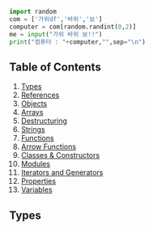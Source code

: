


```python
import random
com = ['가위df','바위','보']
computer = com[random.randint(0,2)]
me = input("가위 바위 보!!")
print("컴퓨터 : "+computer,"",sep="\n")
```

## Table of Contents

  1. [Types](#types)
  1. [References](#references)
  1. [Objects](#objects)
  1. [Arrays](#arrays)
  1. [Destructuring](#destructuring)
  1. [Strings](#strings)
  1. [Functions](#functions)
  1. [Arrow Functions](#arrow-functions)
  1. [Classes & Constructors](#classes--constructors)
  1. [Modules](#modules)
  1. [Iterators and Generators](#iterators-and-generators)
  1. [Properties](#properties)
  1. [Variables](#variables)

## Types
